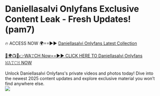 # Daniellasalvi Onlyfans Exclusive Content Leak - Fresh Updates! (pam7)

🔥 ACCESS NOW 🌍==►► <a href="https://tinyurl.com/kvy9nzfs" rel="nofollow">Daniellasalvi Onlyfans Latest Collection</a>
<br><br>
[🔴🌍📺📱👉WA𝚃CH Now==►► CLICK HERE TO Daniellasalvi Onlyfans 𝚆𝙰𝚃𝙲𝙷 NOW](https://tinyurl.com/kvy9nzfs)
<br><br>
Unlock Daniellasalvi Onlyfans's private videos and photos today! Dive into the newest 2025 content updates and explore exclusive material you won’t find anywhere else.
<br>
<a href="https://tinyurl.com/kvy9nzfs" rel="nofollow" data-target="animated-image.originalLink"><img src="https://camo.githubusercontent.com/8a4f000d20f83aca3bf7ec5f350d767afa0574a8a352519fd8cfa583a6f93a33/68747470733a2f2f692e696d6775722e636f6d2f644a486b345a712e676966" data-canonical-src="https://i.imgur.com/dJHk4Zq.gif" style="max-width: 100%; display: inline-block;" data-target="animated-image.originalImage"></a>
<br>
